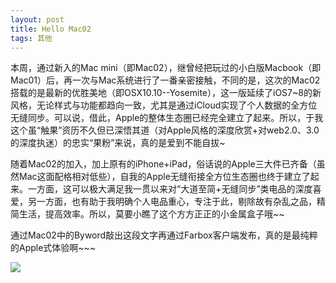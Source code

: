 ```yaml
---
layout: post
title: Hello Mac02
tags: 其他
---
```


本周，通过新入的Mac mini（即Mac02），继曾经把玩过的小白版Macbook（即Mac01）后，再一次与Mac系统进行了一番亲密接触，不同的是，这次的Mac02搭载的是最新的优胜美地（即OSX10.10--Yosemite），这一版延续了iOS7~8的新风格，无论样式与功能都趋向一致，尤其是通过iCloud实现了个人数据的全方位无缝同步。可以说，借此，Apple的整体生态圈已经完全建立了起来。所以，于我这个虽“触果”资历不久但已深悟其道（对Apple风格的深度欣赏+对web2.0、3.0的深度执迷）的忠实“果粉”来说，真的是爱到不能自拔~

随着Mac02的加入，加上原有的iPhone+iPad，俗话说的Apple三大件已齐备（虽然Mac这面配格相对低些），自我的Apple无缝衔接全方位生态圈也终于建立了起来。一方面，这可以极大满足我一贯以来对“大道至简+无缝同步”类电品的深度喜爱，另一方面，也有助于我明确个人电品重心，专注于此，剔除故有杂乱之品，精简生活，提高效率。所以，莫要小瞧了这个方方正正的小金属盒子哦~~

通过Mac02中的Byword敲出这段文字再通过Farbox客户端发布，真的是最纯粹的Apple式体验啊~~~

![](http://ohfv138uq.bkt.clouddn.com/mac02.jpg-700)

